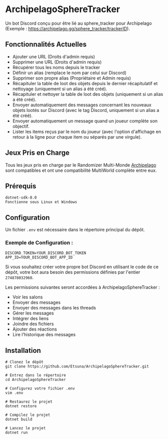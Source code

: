 # ArchipelagoSphereTracker 
Un bot Discord conçu pour être lié au sphere_tracker pour Archipelago (Exemple : https://archipelago.gg/sphere_tracker/trackerID).

## Fonctionnalités Actuelles
* Ajouter une URL (Droits d'admin requis)
* Supprimer une URL (Droits d'admin requis)
* Récupérer tous les noms depuis le tracker
* Définir un alias (remplace le nom par celui sur Discord)
* Supprimer son propre alias (Propriétaire et Admin requis)
* Récapituler la table de loot des objets depuis le dernier récapitulatif et nettoyage (uniquement si un alias a été créé).
* Récapituler et nettoyer la table de loot des objets (uniquement si un alias a été créé).
* Envoyer automatiquement des messages concernant les nouveaux objets lootés sur Discord (avec le tag Discord, uniquement si un alias a été créé).
* Envoyer automatiquement un message quand un joueur complète son objectif.
* Lister les items reçus par le nom du joueur (avec l'option d'affichage en retour à la ligne pour chaque item ou séparés par une virgule).

## Jeux Pris en Charge
Tous les jeux pris en charge par le Randomizer Multi-Monde [Archipelago](https://github.com/ArchipelagoMW/Archipelago) sont compatibles et ont une compatibilité MultiWorld complète entre eux.

## Prérequis
```
dotnet-sdk-8.0
Fonctionne sous Linux et Windows
```

## Configuration
Un fichier `.env` est nécessaire dans le répertoire principal du dépôt.

### Exemple de Configuration :
```
DISCORD_TOKEN=YOUR_DISCORD_BOT_TOKEN
APP_ID=YOUR_DISCORD_BOT_APP_ID
```

Si vous souhaitez créer votre propre bot Discord en utilisant le code de ce dépôt, votre bot aura besoin des permissions définies par l'entier `274878032960`.

Les permissions suivantes seront accordées à ArchipelagoSphereTracker :
* Voir les salons  
* Envoyer des messages  
* Envoyer des messages dans les threads  
* Gérer les messages  
* Intégrer des liens  
* Joindre des fichiers  
* Ajouter des réactions  
* Lire l’historique des messages  

## Installation
```
# Clonez le dépôt
git clone https://github.com/Etsuna/ArchipelagoSphereTracker.git

# Entrez dans le répertoire
cd ArchipelagoSphereTracker

# Configurez votre fichier .env
vim .env

# Restaurez le projet
dotnet restore

# Compilez le projet
dotnet build

# Lancez le projet
dotnet run
```
